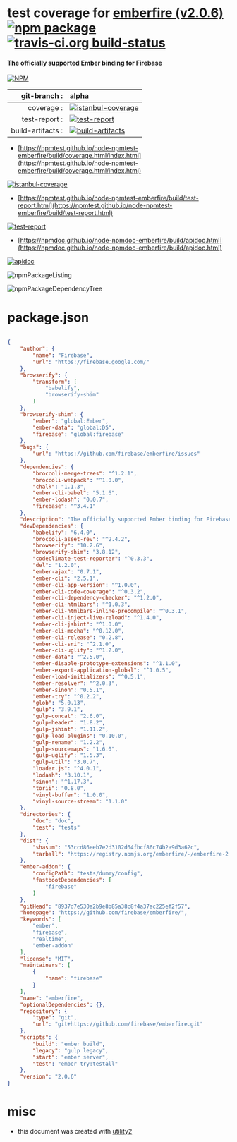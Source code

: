 # test coverage for  [emberfire (v2.0.6)](https://github.com/firebase/emberfire/)  [![npm package](https://img.shields.io/npm/v/npmtest-emberfire.svg?style=flat-square)](https://www.npmjs.org/package/npmtest-emberfire) [![travis-ci.org build-status](https://api.travis-ci.org/npmtest/node-npmtest-emberfire.svg)](https://travis-ci.org/npmtest/node-npmtest-emberfire)
#### The officially supported Ember binding for Firebase

[![NPM](https://nodei.co/npm/emberfire.png?downloads=true&downloadRank=true&stars=true)](https://www.npmjs.com/package/emberfire)

| git-branch : | [alpha](https://github.com/npmtest/node-npmtest-emberfire/tree/alpha)|
|--:|:--|
| coverage : | [![istanbul-coverage](https://npmtest.github.io/node-npmtest-emberfire/build/coverage.badge.svg)](https://npmtest.github.io/node-npmtest-emberfire/build/coverage.html/index.html)|
| test-report : | [![test-report](https://npmtest.github.io/node-npmtest-emberfire/build/test-report.badge.svg)](https://npmtest.github.io/node-npmtest-emberfire/build/test-report.html)|
| build-artifacts : | [![build-artifacts](https://npmtest.github.io/node-npmtest-emberfire/glyphicons_144_folder_open.png)](https://github.com/npmtest/node-npmtest-emberfire/tree/gh-pages/build)|

- [https://npmtest.github.io/node-npmtest-emberfire/build/coverage.html/index.html](https://npmtest.github.io/node-npmtest-emberfire/build/coverage.html/index.html)

[![istanbul-coverage](https://npmtest.github.io/node-npmtest-emberfire/build/screenCapture.buildCi.browser.%252Ftmp%252Fbuild%252Fcoverage.lib.html.png)](https://npmtest.github.io/node-npmtest-emberfire/build/coverage.html/index.html)

- [https://npmtest.github.io/node-npmtest-emberfire/build/test-report.html](https://npmtest.github.io/node-npmtest-emberfire/build/test-report.html)

[![test-report](https://npmtest.github.io/node-npmtest-emberfire/build/screenCapture.buildCi.browser.%252Ftmp%252Fbuild%252Ftest-report.html.png)](https://npmtest.github.io/node-npmtest-emberfire/build/test-report.html)

- [https://npmdoc.github.io/node-npmdoc-emberfire/build/apidoc.html](https://npmdoc.github.io/node-npmdoc-emberfire/build/apidoc.html)

[![apidoc](https://npmdoc.github.io/node-npmdoc-emberfire/build/screenCapture.buildCi.browser.%252Ftmp%252Fbuild%252Fapidoc.html.png)](https://npmdoc.github.io/node-npmdoc-emberfire/build/apidoc.html)

![npmPackageListing](https://npmtest.github.io/node-npmtest-emberfire/build/screenCapture.npmPackageListing.svg)

![npmPackageDependencyTree](https://npmtest.github.io/node-npmtest-emberfire/build/screenCapture.npmPackageDependencyTree.svg)



# package.json

```json

{
    "author": {
        "name": "Firebase",
        "url": "https://firebase.google.com/"
    },
    "browserify": {
        "transform": [
            "babelify",
            "browserify-shim"
        ]
    },
    "browserify-shim": {
        "ember": "global:Ember",
        "ember-data": "global:DS",
        "firebase": "global:firebase"
    },
    "bugs": {
        "url": "https://github.com/firebase/emberfire/issues"
    },
    "dependencies": {
        "broccoli-merge-trees": "^1.2.1",
        "broccoli-webpack": "^1.0.0",
        "chalk": "1.1.3",
        "ember-cli-babel": "5.1.6",
        "ember-lodash": "0.0.7",
        "firebase": "^3.4.1"
    },
    "description": "The officially supported Ember binding for Firebase",
    "devDependencies": {
        "babelify": "6.4.0",
        "broccoli-asset-rev": "^2.4.2",
        "browserify": "10.2.6",
        "browserify-shim": "3.8.12",
        "codeclimate-test-reporter": "^0.3.3",
        "del": "1.2.0",
        "ember-ajax": "0.7.1",
        "ember-cli": "2.5.1",
        "ember-cli-app-version": "^1.0.0",
        "ember-cli-code-coverage": "^0.3.2",
        "ember-cli-dependency-checker": "^1.2.0",
        "ember-cli-htmlbars": "^1.0.3",
        "ember-cli-htmlbars-inline-precompile": "^0.3.1",
        "ember-cli-inject-live-reload": "^1.4.0",
        "ember-cli-jshint": "^1.0.0",
        "ember-cli-mocha": "^0.12.0",
        "ember-cli-release": "0.2.8",
        "ember-cli-sri": "^2.1.0",
        "ember-cli-uglify": "^1.2.0",
        "ember-data": "^2.5.0",
        "ember-disable-prototype-extensions": "^1.1.0",
        "ember-export-application-global": "^1.0.5",
        "ember-load-initializers": "^0.5.1",
        "ember-resolver": "^2.0.3",
        "ember-sinon": "0.5.1",
        "ember-try": "^0.2.2",
        "glob": "5.0.13",
        "gulp": "3.9.1",
        "gulp-concat": "2.6.0",
        "gulp-header": "1.8.2",
        "gulp-jshint": "1.11.2",
        "gulp-load-plugins": "0.10.0",
        "gulp-rename": "1.2.2",
        "gulp-sourcemaps": "1.6.0",
        "gulp-uglify": "1.5.3",
        "gulp-util": "3.0.7",
        "loader.js": "^4.0.1",
        "lodash": "3.10.1",
        "sinon": "^1.17.3",
        "torii": "0.8.0",
        "vinyl-buffer": "1.0.0",
        "vinyl-source-stream": "1.1.0"
    },
    "directories": {
        "doc": "doc",
        "test": "tests"
    },
    "dist": {
        "shasum": "53ccd86eeb7e2d3102d64fbcf86c74b2a9d3a62c",
        "tarball": "https://registry.npmjs.org/emberfire/-/emberfire-2.0.6.tgz"
    },
    "ember-addon": {
        "configPath": "tests/dummy/config",
        "fastbootDependencies": [
            "firebase"
        ]
    },
    "gitHead": "8937d7e530a2b9e8b85a38c8f4a37ac225ef2f57",
    "homepage": "https://github.com/firebase/emberfire/",
    "keywords": [
        "ember",
        "firebase",
        "realtime",
        "ember-addon"
    ],
    "license": "MIT",
    "maintainers": [
        {
            "name": "firebase"
        }
    ],
    "name": "emberfire",
    "optionalDependencies": {},
    "repository": {
        "type": "git",
        "url": "git+https://github.com/firebase/emberfire.git"
    },
    "scripts": {
        "build": "ember build",
        "legacy": "gulp legacy",
        "start": "ember server",
        "test": "ember try:testall"
    },
    "version": "2.0.6"
}
```



# misc
- this document was created with [utility2](https://github.com/kaizhu256/node-utility2)
